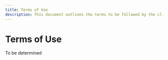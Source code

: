 ```yaml
---
title: Terms of Use
description: This document outlines the terms to be followed by the clients that use this "Bot"
---
```


# Terms of Use

To be determined
